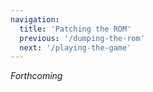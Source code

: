 ```yaml
---
navigation:
  title: 'Patching the ROM'
  previous: '/dumping-the-rom'
  next: '/playing-the-game'
---
```


*Forthcoming*
